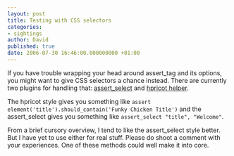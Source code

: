 ```yaml
---
layout: post
title: Testing with CSS selectors
categories:
- sightings
author: David
published: true
date: 2006-07-30 16:46:00.000000000 +01:00
---
```

<p>If you have trouble wrapping your head around assert_tag and its options, you might want to give <span class="caps">CSS</span> selectors a chance instead. There are currently two plugins for handling that: <a href="http://blog.labnotes.org/2006/07/03/assert_select-plugin-for-rails/">assert_select</a> and <a href="http://www.fearoffish.co.uk/blog/article/testing_views_with_style">hpricot helper</a>.</p>
<p>The hpricot style gives you something like <code>assert element('title').should_contain('Funky Chicken Title')</code> and the assert_select gives you something like <code>assert_select "title", "Welcome"</code>.</p>
<p>From a brief cursory overview, I tend to like the assert_select style better. But I have yet to use either for real stuff. Please do shoot a comment with your experiences. One of these methods could well make it into core.</p>
